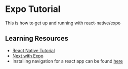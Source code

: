 # Expo Tutorial

This is how to get up and running with react-native/expo

## Learning Resources

- [React Native Tutorial](https://www.youtube.com/watch?v=qSRrxpdMpVc)
- [Next with Expo](https://docs.expo.io/versions/v35.0.0/guides/using-nextjs/)
- Installing navigation for a react app can be found [here](https://reactnavigation.org/docs/en/getting-started.html)
